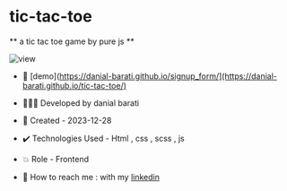 # tic-tac-toe

** a tic tac toe game by pure js **

![view](https://github.com/danial-barati/tic-tac-toe/assets/104683176/3a242cff-787d-4659-90c1-7c6a653ddeb8)

- 🔗 [demo](https://danial-barati.github.io/signup_form/](https://danial-barati.github.io/tic-tac-toe/)

- 👩🏻‍💻 Developed by danial barati

- 📆 Created - 2023-12-28

- ✔️ Technologies Used - Html , css , scss , js

- 💥 Role - Frontend

- 📲 How to reach me : with my [linkedin](https://www.linkedin.com/in/danial-barati-0a9804291/)

